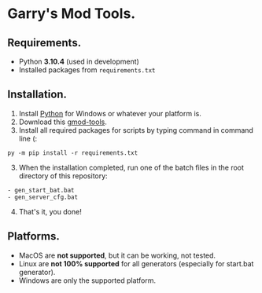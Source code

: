 # Garry's Mod Tools.

## Requirements.
- Python **3.10.4** (used in development)
- Installed packages from `requirements.txt`

## Installation.
1. Install [Python](https://www.python.org/downloads/) for Windows or whatever your platform is.
2. Download this [gmod-tools](https://github.com/shockpast/gmod-tools/archive/refs/heads/main.zip).
3. Install all required packages for scripts by typing command in command line (:
```
py -m pip install -r requirements.txt
```
3. When the installation completed, run one of the batch files in the root directory of this repository:
```
- gen_start_bat.bat
- gen_server_cfg.bat
```
4. That's it, you done!


## Platforms.
- MacOS are **not supported**, but it can be working, not tested.
- Linux are **not 100% supported** for all generators (especially for start.bat generator).
- Windows are only the supported platform.
